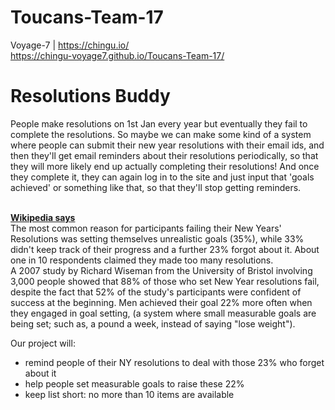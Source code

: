 # Toucans-Team-17
Voyage-7 | https://chingu.io/
<br>
https://chingu-voyage7.github.io/Toucans-Team-17/
<br>
<h1>Resolutions Buddy</h1>
People make resolutions on 1st Jan every year but eventually they fail to complete the resolutions. So maybe we can make some kind of a system where people can submit their new year resolutions with their email ids, and then they'll get email reminders about their resolutions periodically, so that they will more likely end up actually completing their resolutions! And once they complete it, they can again log in to the site and just input that 'goals achieved' or something like that, so that they'll stop getting reminders. 
<br>
<br>
<p>
  <b><a href="https://en.wikipedia.org/wiki/New_Year%27s_resolution">Wikipedia says</a></b>
<br>
The most common reason for participants failing their New Years' Resolutions was setting themselves unrealistic goals (35%), while 33% didn't keep track of their progress and a further 23% forgot about it. About one in 10 respondents claimed they made too many resolutions.
<br>
A 2007 study by Richard Wiseman from the University of Bristol involving 3,000 people showed that 88% of those who set New Year resolutions fail, despite the fact that 52% of the study's participants were confident of success at the beginning. Men achieved their goal 22% more often when they engaged in goal setting, (a system where small measurable goals are being set; such as, a pound a week, instead of saying "lose weight").</p>
<p>
Our project will:
<br>
  <ul>
    <li>remind people of their NY resolutions to deal with those 23% who forget about it</li>
    <li>help people set measurable goals to raise these 22%</li>
    <li>keep list short: no more than 10 items are available</li>
  </ul>
